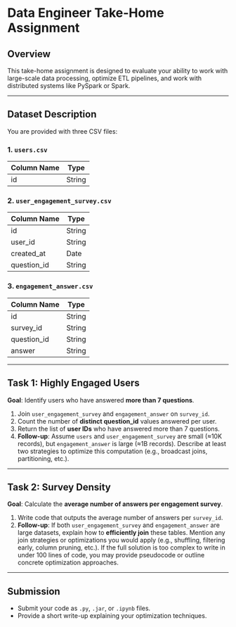 
# Data Engineer Take-Home Assignment

## Overview

This take-home assignment is designed to evaluate your ability to work with large-scale data processing, optimize ETL pipelines, and work with distributed systems like PySpark or Spark.

---

## Dataset Description

You are provided with three CSV files:

### 1. `users.csv`

| Column Name          | Type    |
|----------------------|---------|
| id                   | String  |

### 2. `user_engagement_survey.csv`

| Column Name   | Type    |
|---------------|---------|
| id            | String  |
| user_id       | String  |
| created_at    | Date    |
| question_id   | String  |

### 3. `engagement_answer.csv`

| Column Name   | Type    |
|---------------|---------|
| id            | String  |
| survey_id     | String  |
| question_id   | String  |
| answer        | String  |

---

## Task 1: Highly Engaged Users

**Goal**: Identify users who have answered **more than 7 questions**.

1. Join `user_engagement_survey` and `engagement_answer` on `survey_id`.
2. Count the number of **distinct question_id** values answered per user.
3. Return the list of **user IDs** who have answered more than 7 questions.
4. **Follow-up**: Assume `users` and `user_engagement_survey` are small (≈10K records), but `engagement_answer` is large (≈1B records). Describe at least two strategies to optimize this computation (e.g., broadcast joins, partitioning, etc.).

---

## Task 2: Survey Density

**Goal**: Calculate the **average number of answers per engagement survey**.

1. Write code that outputs the average number of answers per `survey_id`.
2. **Follow-up**: If both `user_engagement_survey` and `engagement_answer` are large datasets, explain how to **efficiently join** these tables. Mention any join strategies or optimizations you would apply (e.g., shuffling, filtering early, column pruning, etc.). If the full solution is too complex to write in under 100 lines of code, you may provide pseudocode or outline concrete optimization approaches.

---

## Submission

- Submit your code as `.py`, `.jar`, or `.ipynb` files.
- Provide a short write-up explaining your optimization techniques.
